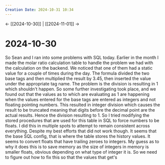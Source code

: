 ```yaml
---
Creation Date: 2024-10-31 10:34
---
```


<- [[2024-10-30]] | [[2024-11-01]]  ->

# 2024-10-30
So Sean and I ran into some problems with SQL today. Earlier in the month I made the molar ratio calculation table to handle the problem we had with the calculation on the backend. We noticed that one of them had a static value for a couple of times during the day. The formula divided the two base tags and then multiplied the result by 3.45, then inserted the value under the appropriate tag name. The problem is the division is resulting in 1 which shouldn't happen. So some further investigating took place, and we found out that the values as to which are evaluating as 1 are happening when the values entered for the base tags are entered as integers and not floating pointing numbers. This resulted in integer division which causes the result to be truncated meaning that digits before the decimal point are the actual results. Hence the division resulting to 1. So I tried modifying the stored procedures that are used for this table in SQL to force numbers to be floats. I did this in multiple spots to attempt to remain consistent across everything. Despite my best efforts that did not work though. It seems that the base SQL config, that is where the table stores the history values. It seems to convert floats that have trailing zeroes to integers. My guess as to why it does this is to save memory as the size of integers in memory is smaller floats, obvious depending on what type of integer it is. So we need to figure out how to fix this so that the values that get's 